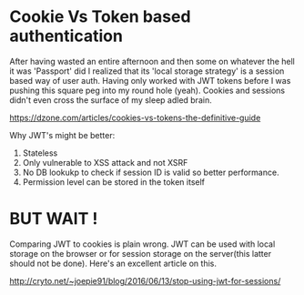# Cookie Vs Token based authentication

After having wasted an entire afternoon and then some on whatever the hell it was 'Passport' did I realized that its
'local storage strategy' is a session based way of user auth. Having only worked with JWT tokens before I was pushing this 
square peg into my round hole (yeah). Cookies and sessions didn't even cross the surface of my sleep adled brain.

https://dzone.com/articles/cookies-vs-tokens-the-definitive-guide

Why JWT's might be better:
1. Stateless
2. Only vulnerable to XSS attack and not XSRF
3. No DB lookukp to check if session ID is valid so better performance.
4. Permission level can be stored in the token itself

# BUT WAIT !
Comparing JWT to cookies is plain wrong. JWT can be used with local storage on the browser or for session storage on the server(this latter
should not be done). Here's an excellent article on this. 

http://cryto.net/~joepie91/blog/2016/06/13/stop-using-jwt-for-sessions/
